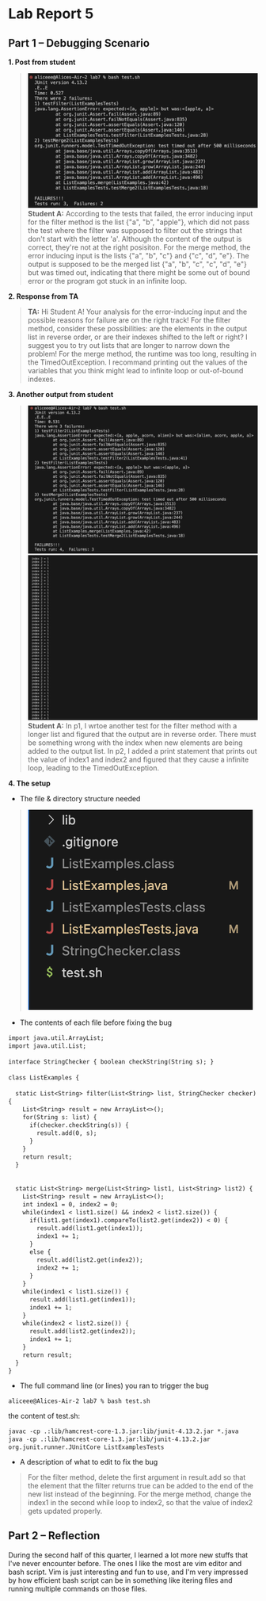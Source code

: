 # Lab Report 5

## Part 1 – Debugging Scenario

**1. Post from student**

> ![step1](step1.png)
**Student A:** According to the tests that failed, the error inducing input for the filter method is the list {"a", "b", "apple"}, which did not pass the test where the filter was supposed to filter out the strings that don't start with the letter 'a'. Although the content of the output is correct, they're not at the right posisiton. For the merge method, the error inducing input is the lists {"a", "b", "c"} and {"c", "d", "e"}. The output is supposed to be the merged list {"a", "b", "c", "c", "d", "e"} but was timed out, indicating that there might be some out of bound error or the program got stuck in an infinite loop. 


**2. Response from TA**

> **TA:** Hi Student A! Your analysis for the error-inducing input and the possible reasons for failure are on the right track! For the filter method, consider these possibilities: are the elements in the output list in reverse order, or are their indexes shifted to the left or right? I suggest you to try out lists that are longer to narrow down the problem! For the merge method, the runtime was too long, resulting in the TimedOutException. I recommand printing out the values of the variables that you think might lead to infinite loop or out-of-bound indexes. 


**3. Another output from student**

> ![step3a](step3a.png)
![step3b](step3b.png)
**Student A:** In p1, I wrtoe another test for the filter method with a longer list and figured that the output are in reverse order. There must be something wrong with the index when new elements are being added to the output list. In p2, I added a print statement that prints out the value of index1 and index2 and figured that they cause a infinite loop, leading to the TimedOutException. 


**4. The setup** 
- The file & directory structure needed
>![step4a](step4a.png) 
- The contents of each file before fixing the bug
```
import java.util.ArrayList;
import java.util.List;

interface StringChecker { boolean checkString(String s); }

class ListExamples {

  static List<String> filter(List<String> list, StringChecker checker) {
    List<String> result = new ArrayList<>();
    for(String s: list) {
      if(checker.checkString(s)) {
        result.add(0, s);
      }
    }
    return result;
  }


  static List<String> merge(List<String> list1, List<String> list2) {
    List<String> result = new ArrayList<>();
    int index1 = 0, index2 = 0;
    while(index1 < list1.size() && index2 < list2.size()) {
      if(list1.get(index1).compareTo(list2.get(index2)) < 0) {
        result.add(list1.get(index1));
        index1 += 1;
      }
      else {
        result.add(list2.get(index2));
        index2 += 1;
      }
    }
    while(index1 < list1.size()) {
      result.add(list1.get(index1));
      index1 += 1;
    }
    while(index2 < list2.size()) {
      result.add(list2.get(index2));
      index1 += 1;
    }
    return result;
  }
}
```

- The full command line (or lines) you ran to trigger the bug
```
aliceee@Alices-Air-2 lab7 % bash test.sh
```
the content of test.sh: 
```
javac -cp .:lib/hamcrest-core-1.3.jar:lib/junit-4.13.2.jar *.java
java -cp .:lib/hamcrest-core-1.3.jar:lib/junit-4.13.2.jar org.junit.runner.JUnitCore ListExamplesTests
```

- A description of what to edit to fix the bug
> For the filter method, delete the first argument in result.add so that the element that the filter returns true can be added to the end of the new list instead of the beginning. For the merge method, change the index1 in the second while loop to index2, so that the value of index2 gets updated properly. 


## Part 2 – Reflection
During the second half of this quarter, I learned a lot more new stuffs that I've never encounter before. The ones I like the most are vim editor and bash script. Vim is just interesting and fun to use, and I'm very impressed by how efficient bash script can be in something like itering files and running multiple commands on those files. 
